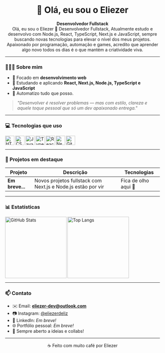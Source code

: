<h1 align="center">👋 Olá, eu sou o Eliezer</h1>

<p align="center">
  <strong>Desenvolvedor Fullstack</strong> <br/>
Olá, eu sou o Eliezer 🚀 Desenvolvedor Fullstack, 
Atualmente estudo e desenvolvo com Node.js, React, TypeScript, Next.js e JavaScript, sempre buscando novas tecnologias para elevar o nível dos meus projetos.
Apaixonado por programação, automação e games, acredito que aprender algo novo todos os dias é o que mantém a criatividade viva.
</p>

---

### 👨🏻‍💻 Sobre mim

- 🎯 Focado em **desenvolvimento web**
- 🧠 Estudando e aplicando **React, Next.js, Node.js, TypeScript e JavaScript**
- 🔧 Automatizo tudo que posso.

> _"Desenvolver é resolver problemas — mas com estilo, clareza e aquele toque pessoal que só um dev apaixonado entrega."_

---

### 💻 Tecnologias que uso

<p>
  <img align="left" alt="HTML" title="HTML" width="30px" src="https://cdn.jsdelivr.net/gh/devicons/devicon/icons/html5/html5-original.svg"/>
  <img align="left" alt="CSS" title="CSS" width="30px" src="https://cdn.jsdelivr.net/gh/devicons/devicon/icons/css3/css3-original.svg"/>
  <img align="left" alt="JavaScript" title="JavaScript" width="30px" src="https://cdn.jsdelivr.net/gh/devicons/devicon/icons/javascript/javascript-original.svg"/>
  <img align="left" alt="TypeScript" title="TypeScript" width="30px" src="https://cdn.jsdelivr.net/gh/devicons/devicon/icons/typescript/typescript-original.svg"/>
  <img align="left" alt="React" title="React" width="30px" src="https://cdn.jsdelivr.net/gh/devicons/devicon/icons/react/react-original.svg"/>
  <img align="left" alt="Next.js" title="Next.js" width="30px" src="https://cdn.jsdelivr.net/gh/devicons/devicon/icons/nextjs/nextjs-original.svg"/>
  <img align="left" alt="Git" title="Git" width="30px" src="https://cdn.jsdelivr.net/gh/devicons/devicon/icons/git/git-original.svg"/>
  
</p>

<br clear="left"/>

---

### 📌 Projetos em destaque

| Projeto         | Descrição                                                        | Tecnologias          |
| --------------- | ---------------------------------------------------------------- | -------------------- |
| **Em breve...** | Novos projetos fullstack com Next.js e Node.js estão por vir     | Fica de olho aqui 👀 |

---

### 📊 Estatísticas

<p>
  <img align="left" alt="GitHub Stats" height="200" src="https://github-readme-stats.vercel.app/api?username=LzR-Dev&show_icons=true&theme=tokyonight&include_all_commits=true&locale=pt-br"/>
  <img align="left" alt="Top Langs" height="200" src="https://github-readme-stats.vercel.app/api/top-langs/?username=LzR-Dev&theme=tokyonight&layout=compact&custom_title=Tecnologias&langs_count=9"/>
</p>

<br clear="left"/>

---

### 📫 Contato

- ✉️ Email: **eliezer-dev@outlook.com**
- 📷 Instagram: [@eliezerdeliz](https://www.instagram.com/eliezerdeliz)
- 💼 LinkedIn: _Em breve!_
- 🌐 Portfólio pessoal: _Em breve!_
- 🧠 Sempre aberto a ideias e collabs!

---

<p align="center">☕ Feito com muito café por Eliezer</p>
